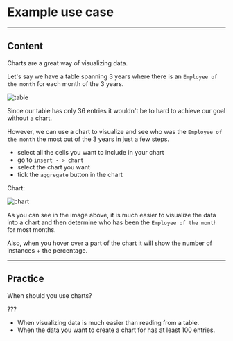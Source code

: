 ﻿---
author: Stefan-Stojanovic

aspects:
  - introduction
  - workout

type: normal

category: how to

---

# Example use case

---
## Content

Charts are a great way of visualizing data.

Let's say we have a table spanning 3 years where there is an `Employee of the month` for each month of the 3 years.

![table](https://img.enkipro.com/1f584d886ee197028c667f42f509ef2c.png)

Since our table has only 36 entries it wouldn't be to hard to achieve our goal without a chart.

However, we can use a chart to visualize and see who was the `Employee of the month` the most out of the 3 years in just a few steps.

- select all the cells you want to include in your chart
- go to `insert - > chart`
- select the chart you want
- tick the `aggregate` button in the chart

Chart:

![chart](https://img.enkipro.com/70eca1f472c36ead8ece0c5342bb767d.png)

As you can see in the image above, it is much easier to visualize the data into a chart and then determine who has been the `Employee of the month` for most months. 

Also, when you hover over a part of the chart it will show the number of instances + the percentage.

---
## Practice

When should you use charts?

???

* When visualizing data is much easier than reading from a table.
* When the data you want to create a chart for has at least 100 entries.